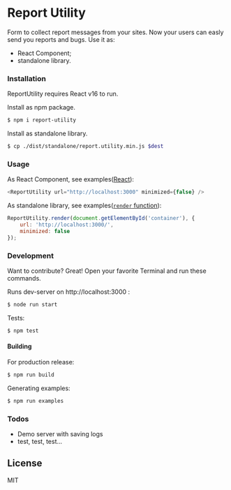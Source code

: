 # Report Utility

Form to collect report messages from your sites. Now your users can easly send you reports and bugs.
Use it as:
  - React Component;
  - standalone library.

### Installation

ReportUtility requires React v16 to run.

Install as npm package.

```sh
$ npm i report-utility
```

Install as standalone library.

```sh
$ cp ./dist/standalone/report.utility.min.js $dest
```
### Usage

As React Component, see examples([React](https://direct-fuel-injection.github.io/ReportUtility/examples/react/)):
```js
<ReportUtility url="http://localhost:3000" minimized={false} />
```
As standalone library, see examples([`render` function](https://direct-fuel-injection.github.io/ReportUtility/examples/render/)):
```js
ReportUtility.render(document.getElementById('container'), {
	url: 'http://localhost:3000/',
	minimized: false
});
```
### Development

Want to contribute? Great!
Open your favorite Terminal and run these commands.

Runs dev-server on http://localhost:3000 :
```sh
$ node run start
```

Tests:
```sh
$ npm test
```
#### Building
For production release:
```sh
$ npm run build
```
Generating examples:
```sh
$ npm run examples
```

### Todos

 - Demo server with saving logs
 - test, test, test...

License
----

MIT

